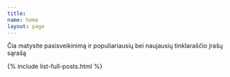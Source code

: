 ```yaml
---
title: 
name: home
layout: page
---
```


Čia matysite pasisveikinimą ir populiariausių bei naujausių tinklaraščio įrašų sąrašą

{% include list-full-posts.html %}
